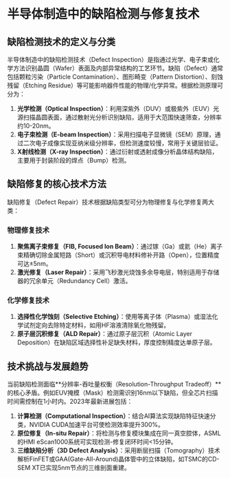 # 半导体制造中的缺陷检测与修复技术

## 缺陷检测技术的定义与分类

半导体制造中的缺陷检测技术（Defect Inspection）是指通过光学、电子束或化学方法识别晶圆（Wafer）表面及内部异常结构的工艺环节。缺陷（Defect）通常包括颗粒污染（Particle Contamination）、图形畸变（Pattern Distortion）、刻蚀残留（Etching Residue）等可能影响器件性能的物理/化学异常。根据检测原理可分为：

1. **光学检测（Optical Inspection）**：利用深紫外（DUV）或极紫外（EUV）光源扫描晶圆表面，通过散射光分析识别缺陷，适用于大范围快速筛查，分辨率约10-20nm。
2. **电子束检测（E-beam Inspection）**：采用扫描电子显微镜（SEM）原理，通过二次电子成像实现亚纳米级分辨率，但检测速度较慢，常用于关键层验证。
3. **X射线检测（X-ray Inspection）**：通过衍射或透射成像分析晶体结构缺陷，主要用于封装阶段的焊点（Bump）检测。

## 缺陷修复的核心技术方法

缺陷修复（Defect Repair）技术根据缺陷类型可分为物理修复与化学修复两大类：

### 物理修复技术
1. **聚焦离子束修复（FIB, Focused Ion Beam）**：通过镓（Ga）或氦（He）离子束精确切除金属短路（Short）或沉积导电材料修补开路（Open），位置精度可达±5nm。
2. **激光修复（Laser Repair）**：采用飞秒激光烧蚀多余导电层，特别适用于存储器的冗余单元（Redundancy Cell）激活。

### 化学修复技术
1. **选择性化学蚀刻（Selective Etching）**：使用等离子体（Plasma）或湿法化学试剂定向去除特定材料，如用HF溶液清除氧化物残留。
2. **原子层沉积修复（ALD Repair）**：通过原子层沉积（Atomic Layer Deposition）在缺陷区域选择性补足缺失材料，厚度控制精度达单原子层。

## 技术挑战与发展趋势

当前缺陷检测面临**分辨率-吞吐量权衡（Resolution-Throughput Tradeoff）**的核心矛盾。例如EUV掩模（Mask）检测需识别16nm以下缺陷，但全芯片扫描时间需控制在1小时内。2023年最新进展包括：

1. **计算检测（Computational Inspection）**：结合AI算法实现缺陷特征快速分类，NVIDIA CUDA加速平台可使检测效率提升300%。
2. **原位修复（In-situ Repair）**：将检测与修复模块集成在同一真空腔体，ASML的HMI eScan1000系统可实现检测-修复闭环时间<15分钟。
3. **三维缺陷分析（3D Defect Analysis）**：采用断层扫描（Tomography）技术解析FinFET或GAA(Gate-All-Around)晶体管中的立体缺陷，如TSMC的CD-SEM XT已实现5nm节点的三维剖面重建。